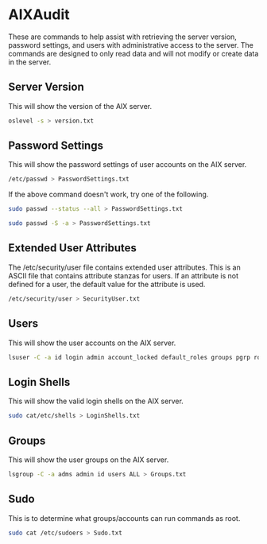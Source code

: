 # AIXAudit
These are commands to help assist with retrieving the server version, password settings, and users with administrative access to the server. The commands are designed to only read data and will not modify or create data in the server.

## Server Version
This will show the version of the AIX server.

``` Bash
oslevel -s > version.txt
```

## Password Settings
This will show the password settings of user accounts on the AIX server.

``` Bash
/etc/passwd > PasswordSettings.txt
```

If the above command doesn't work, try one of the following.

``` Bash
sudo passwd --status --all > PasswordSettings.txt
```
``` Bash
sudo passwd -S -a > PasswordSettings.txt
```

## Extended User Attributes
The /etc/security/user file contains extended user attributes. This is an ASCII file that contains attribute stanzas for users. If an attribute is not defined for a user, the default value for the attribute is used.

``` Bash
/etc/security/user > SecurityUser.txt
```

## Users
This will show the user accounts on the AIX server.

``` Bash
lsuser -C -a id login admin account_locked default_roles groups pgrp roles shell su sugroups admgroups gecos auth1 auth2  dictionlist expires histexpire histsize loginretries maxage minage minlen pwdchecks rlogin ALL > Users.txt
```

## Login Shells
This will show the valid login shells on the AIX server.

``` Bash
sudo cat/etc/shells > LoginShells.txt
```

## Groups
This will show the user groups on the AIX server.

``` Bash
lsgroup -C -a adms admin id users ALL > Groups.txt
```

## Sudo
This is to determine what groups/accounts can run commands as root.

``` Bash
sudo cat /etc/sudoers > Sudo.txt
```
